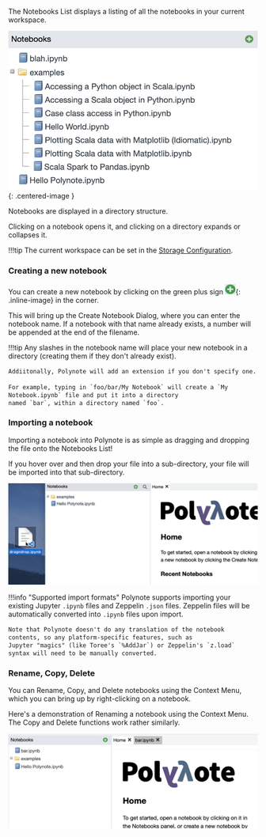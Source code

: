 The Notebooks List displays a listing of all the notebooks in your current workspace. 

![Notebooks List](images/notebooks-list.png){: .centered-image }

Notebooks are displayed in a directory structure. 

Clicking on a notebook opens it, and clicking on a directory expands or collapses it. 

!!!tip
    The current workspace can be set in the [Storage Configuration](server-configuration.md#storage).

### Creating a new notebook

You can create a new notebook by clicking on the green plus sign
![green plus sign](images/green-plus.png){: .inline-image} in the corner.

This will bring up the Create Notebook Dialog, where you can enter the notebook name. If a notebook with that name 
already exists, a number will be appended at the end of the filename. 

!!!tip
    Any slashes in the notebook name will place your new notebook in a directory (creating them if they don't already 
    exist). 

    Addiitonally, Polynote will add an extension if you don't specify one. 

    For example, typing in `foo/bar/My Notebook` will create a `My Notebook.ipynb` file and put it into a directory 
    named `bar`, within a directory named `foo`. 


### Importing a notebook 

Importing a notebook into Polynote is as simple as dragging and dropping the file onto the Notebooks List!

If you hover over and then drop your file into a sub-directory, your file will be imported into that sub-directory. 

![Dragging and Dropping a Notebook](images/drag-drop-notebook.gif)

!!!info "Supported import formats"
    Polynote supports importing your existing Jupyter `.ipynb` files and Zeppelin `.json` files. Zeppelin files will be 
    automatically converted into `.ipynb` files upon import. 

    Note that Polynote doesn't do any translation of the notebook contents, so any platform-specific features, such as 
    Jupyter "magics" (like Toree's `%AddJar`) or Zeppelin's `z.load` syntax will need to be manually converted. 

### Rename, Copy, Delete

You can Rename, Copy, and Delete notebooks using the Context Menu, which you can bring up by right-clicking on a 
notebook. 

Here's a demonstration of Renaming a notebook using the Context Menu. The Copy and Delete functions work rather 
similarly.

![Renaming notebook using Context Menu](images/context-menu-rename.gif)

